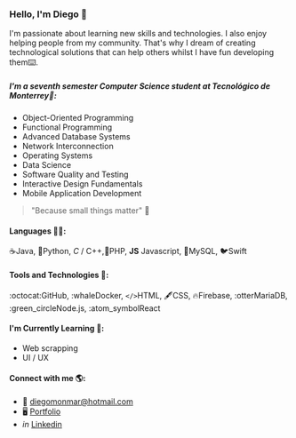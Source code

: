 ### Hello, I'm Diego 👋
I'm passionate about learning new skills and technologies. I also enjoy helping people from my community. That's why I dream of creating technological solutions that can help others whilst I have fun developing them:keyboard:.

##### I'm a seventh semester Computer Science student at Tecnológico de Monterrey:ram::
- Object-Oriented Programming
- Functional Programming
- Advanced Database Systems
- Network Interconnection
- Operating Systems
- Data Science
- Software Quality and Testing
- Interactive Design Fundamentals
- Mobile Application Development

> "Because small things matter" :raised_hands:

#### Languages :man_technologist::
:coffee:Java, :snake:Python, *C* / C++,:elephant:PHP, **JS** Javascript, :dolphin:MySQL, :bird:Swift

#### Tools and Technologies :wrench::
:octocat:GitHub, :whaleDocker, `</>`HTML, :fountain_pen:CSS, :fire:Firebase, :otterMariaDB, :green_circleNode.js, :atom_symbolReact

#### I'm Currently Learning :owl::
- Web scrapping
- UI / UX

#### Connect with me :earth_americas::
- :email: diegomonmar@hotmail.com
- :desktop_computer: [Portfolio](https://diegomont.github.io)
- *in* [Linkedin](https://linkedin.com/in/diegomonmar)
